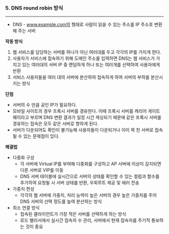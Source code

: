 ### 5. DNS round robin 방식

---

- DNS - www.example.com의 형태로 사람이 읽을 수 있는 주소를 IP 주소호 변환해 주는 서버

**작동 방식**

1. 웹 서비스를 담당하는 서버를 하나가 아닌 여러대를 두고 각각의 IP를 가지게 한다.
2. 사용자가 서비스에 접속하기 위해 도메인 주소를 입력하면 DNS는 웹 서비스가 가지고 있는 여러대의 서버 IP 중 랜덤하게 하나 또는 여러개를 선택하여 사용자에게 반환
3. 서비스 사용자들을 여러 대의 서버에 분산하여 접속하게 하여 서버의 부하를 분산시키는 방식

**단점**

- 서버의 수 만큼 공인 IP가 필요하다.
- 모바일 사이트의 경우 프록시 서버를 경유한다. 이때 프록시 서버를 캐리어 게이트웨이라고 부르며 DNS 변환 결과가 일정 시간 캐싱되기 때문에 같은 프록시 서버를 경유하는 접속은 모두 같은 서버로 향하게 된다.
- 서버가 다운되어도 확인이 불가능해 사용자들이 다운되거나 이미 꽉 찬 서버로 접속될 수 있는 문제점이 있다.

**해결법**

- 다중화 구성
    - 각 서버에 Virtual IP를 부여해 다중화를 구성하고 AP 서버에 이상이 감지되면 다른 서버로 VIP를 이동
    - DNS 서버 테이블에 실시간으로 서버의 상태를 확인할 수 있는 컬럼과 함수를 추가하여 요청될 시 서버 상태를 반환, 우회루트 제공 및 에러 전송
- 가중치 편성
    - 각각의 웹 서버에 가중치, 처리 능력이 높은 서버의 경우 높은 가중치를 주어 DNS 서버의 선택 정도를 높여 분산하는 방식
- 최소 연결 방식
    - 접속된 클라이언트가 가장 적은 서버를 선택하게 하는 방식
    - 로드 밸러서에서 실시간 접속자 수 관리, 서버에서 현재 접속자를 주기적 통보하는 것이 중요
